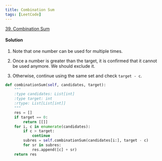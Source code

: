 ```yaml
---
title: Combination Sum
tags: [LeetCode]
---
```


[39. Combination Sum](https://leetcode.com/problems/combination-sum/)
#### Solution  
1. Note that one number can be used for multiple times.

1. Once a number is greater than the target, it is confirmed that it cannot be used anymore. We should exclude it.

1. Otherwise, continue using the same set and check `target - c`.

```python
def combinationSum(self, candidates, target):
    """
    :type candidates: List[int]
    :type target: int
    :rtype: List[List[int]]
    """
    res = []
    if target == 0:
        return [[]]
    for i, c in enumerate(candidates):
        if c > target:
            continue
        subres = self.combinationSum(candidates[i:], target - c)
        for sr in subres:
            res.append([c] + sr)
    return res
```